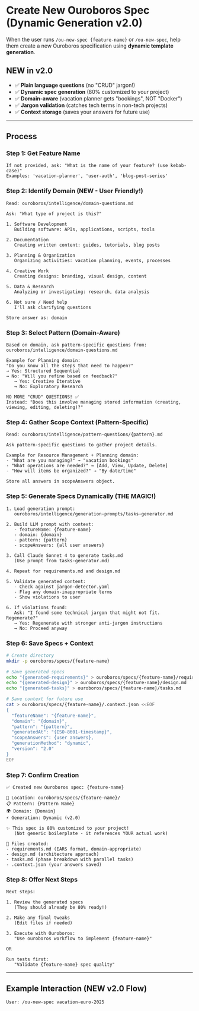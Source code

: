 # Create New Ouroboros Spec (Dynamic Generation v2.0)

When the user runs `/ou-new-spec {feature-name}` or `/ou-new-spec`, help them create a new Ouroboros specification using **dynamic template generation**.

## NEW in v2.0

- ✅ **Plain language questions** (no "CRUD" jargon!)
- ✅ **Dynamic spec generation** (80% customized to your project)
- ✅ **Domain-aware** (vacation planner gets "bookings", NOT "Docker")
- ✅ **Jargon validation** (catches tech terms in non-tech projects)
- ✅ **Context storage** (saves your answers for future use)

---

## Process

### Step 1: Get Feature Name
```
If not provided, ask: "What is the name of your feature? (use kebab-case)"
Examples: 'vacation-planner', 'user-auth', 'blog-post-series'
```

### Step 2: Identify Domain (NEW - User Friendly!)
```
Read: ouroboros/intelligence/domain-questions.md

Ask: "What type of project is this?"

1. Software Development
   Building software: APIs, applications, scripts, tools

2. Documentation
   Creating written content: guides, tutorials, blog posts

3. Planning & Organization
   Organizing activities: vacation planning, events, processes

4. Creative Work
   Creating designs: branding, visual design, content

5. Data & Research
   Analyzing or investigating: research, data analysis

6. Not sure / Need help
   I'll ask clarifying questions

Store answer as: domain
```

### Step 3: Select Pattern (Domain-Aware)
```
Based on domain, ask pattern-specific questions from:
ouroboros/intelligence/domain-questions.md

Example for Planning domain:
"Do you know all the steps that need to happen?"
→ Yes: Structured Sequential
→ No: "Will you refine based on feedback?" 
   → Yes: Creative Iterative
   → No: Exploratory Research

NO MORE "CRUD" QUESTIONS! ✅
Instead: "Does this involve managing stored information (creating, viewing, editing, deleting)?"
```

### Step 4: Gather Scope Context (Pattern-Specific)
```
Read: ouroboros/intelligence/pattern-questions/{pattern}.md

Ask pattern-specific questions to gather project details.

Example for Resource Management + Planning domain:
- "What are you managing?" → "vacation bookings"
- "What operations are needed?" → [Add, View, Update, Delete]
- "How will items be organized?" → "By date/time"

Store all answers in scopeAnswers object.
```

### Step 5: Generate Specs Dynamically (THE MAGIC!)
```
1. Load generation prompt:
   ouroboros/intelligence/generation-prompts/tasks-generator.md

2. Build LLM prompt with context:
   - featureName: {feature-name}
   - domain: {domain}
   - pattern: {pattern}
   - scopeAnswers: {all user answers}

3. Call Claude Sonnet 4 to generate tasks.md
   (Use prompt from tasks-generator.md)

4. Repeat for requirements.md and design.md

5. Validate generated content:
   - Check against jargon-detector.yaml
   - Flag any domain-inappropriate terms
   - Show violations to user

6. If violations found:
   Ask: "I found some technical jargon that might not fit. Regenerate?"
   → Yes: Regenerate with stronger anti-jargon instructions
   → No: Proceed anyway
```

### Step 6: Save Specs + Context
```bash
# Create directory
mkdir -p ouroboros/specs/{feature-name}

# Save generated specs
echo "{generated-requirements}" > ouroboros/specs/{feature-name}/requirements.md
echo "{generated-design}" > ouroboros/specs/{feature-name}/design.md
echo "{generated-tasks}" > ouroboros/specs/{feature-name}/tasks.md

# Save context for future use
cat > ouroboros/specs/{feature-name}/.context.json <<EOF
{
  "featureName": "{feature-name}",
  "domain": "{domain}",
  "pattern": "{pattern}",
  "generatedAt": "{ISO-8601-timestamp}",
  "scopeAnswers": {user answers},
  "generationMethod": "dynamic",
  "version": "2.0"
}
EOF
```

### Step 7: Confirm Creation
```
✅ Created new Ouroboros spec: {feature-name}

📁 Location: ouroboros/specs/{feature-name}/
📋 Pattern: {Pattern Name}
🌍 Domain: {Domain}
⚡ Generation: Dynamic (v2.0)

✨ This spec is 80% customized to your project!
   (Not generic boilerplate - it references YOUR actual work)

📝 Files created:
- requirements.md (EARS format, domain-appropriate)
- design.md (architecture approach)
- tasks.md (phase breakdown with parallel tasks)
- .context.json (your answers saved)
```

### Step 8: Offer Next Steps
```
Next steps:

1. Review the generated specs
   (They should already be 80% ready!)

2. Make any final tweaks
   (Edit files if needed)

3. Execute with Ouroboros:
   "Use ouroboros workflow to implement {feature-name}"

OR

Run tests first:
   "Validate {feature-name} spec quality"
```

---

## Example Interaction (NEW v2.0 Flow)

```
User: /ou-new-spec vacation-euro-2025
```